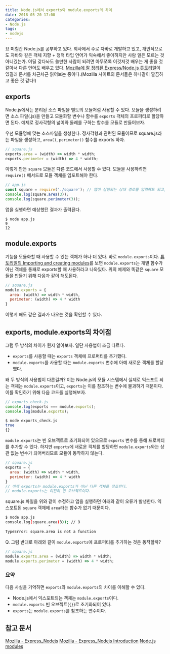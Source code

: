 ```yaml
---
title: Node.js에서 exports와 mudule.exports의 차이
date: 2018-05-20 17:00
categories:
- Node.js
tags:
- nodejs
---
```


요 며칠간 Node.js를 공부하고 있다. 회사에서 주로 자바로 개발하고 있고, 개인적으로도 자바와 같은 객체 지향 + 정적 타입 언어가 익숙해서 좋아하지만 사람 일은 모르는 것 아니겠는가. 어딜 갖다놔도 쓸만한 사람이 되려면 아무쪼록 이것저것 배우는 게 좋을 것 같아서 다른 언어도 배우고 있다. [Mozilla에 잘 정리된 Express/Node.js 튜토리얼][1]이 있길래 문서를 차근차근 읽어보는 중이다.(Mozilla 사이트의 문서들은 하나같이 깔끔하고 좋은 것 같다!)<!-- more -->

## exports
Node.js에서는 분리된 소스 파일을 별도의 모듈처럼 사용할 수 있다. 모듈을 생성하려면 소스 파일(.js)을 만들고 모듈화할 변수나 함수를 `exports` 객체의 프로퍼티로 할당하면 된다. 예제로 정사각형의 넓이와 둘레를 구하는 함수를 모듈로 만들어보자.

우선 모듈명에 맞는 소스파일을 생성한다. 정사각형과 관련된 모듈이므로 square.js라는 파일을 생성하고, `area()`, `perimeter()` 함수를 exports 하자.

```javascript
// square.js
exports.area = (width) => width * width;
exports.perimeter = (width) => 4 * width;
```

이렇게 만든 `square` 모듈은 다른 코드에서 사용할 수 있다. 모듈을 사용하려면 `require()` 메서드로 모듈 객체를 임포트해야 한다.

```javascript
// app.js
const square = require('./square'); // 앱이 실행되는 상대 경로를 입력해도 되고, 절대 경로를 입력해도 된다.
console.log(square.area(3));
console.log(square.perimeter(3));
```

앱을 실행하면 예상했던 결과가 출력된다.
```base
$ node app.js
9
12
```

## module.exports
기능을 모듈화할 때 사용할 수 있는 객체가 하나 더 있다. 바로 `module.exports`이다. [튜토리얼의 Importing and creating modules][2]를 보면 `module.exports`는 개별 함수가 아닌 객체를 통째로 exports할 때 사용하라고 나와있다. 위의 예제와 똑같은 `square` 모듈을 만들기 위해 다음과 같이 해도된다.

```javascript
// square.js
module.exports = {
  area: (width) => width * width,
  perimeter: (width) => 4 * width
}
```

이렇게 해도 같은 결과가 나오는 것을 확인할 수 있다.

## exports, module.exports의 차이점
그럼 두 방식의 차이가 뭔지 알아보자. 일단 사용법이 조금 다르다.
* `exports`를 사용할 때는 `exports` 객체에 프로퍼티를 추가했다.
* `module.exports`를 사용할 때는 `module.exports` 변수에 아예 새로운 객체를 할당했다.

왜 두 방식의 사용법이 다른걸까? 이는 Node.js의 모듈 시스템에서 실제로 익스포트 되는 객체는 `module.exports`이고, `exports`는 이를 참조하는 변수에 불과하기 때문이다. 이를 확인하기 위해 다음 코드를 실행해보자.
```javascript
// exports_check.js
console.log(exports === module.exports);
console.log(module.exports);
```

```bash
$ node exports_check.js
true
{}
```

`module.exports`는 빈 오브젝트로 초기화되어 있으므로 `exports` 변수를 통해 프로퍼티를 추가할 수 있다. 하지만 `exports`에 새로운 객체를 할당하면 `module.exports`와는 상관 없는 변수가 되어버리므로 모듈이 동작하지 않는다.

```javascript
// square.js
exports = {
  area: (width) => width * width,
  perimeter: (width) => 4 * width
}
// 이제 exports는 module.exports가 아닌 다른 객체를 참조한다.
// module.exports는 여전히 빈 오브젝트이다.
```
square.js 파일을 위와 같이 수정하고 앱을 실행하면 아래와 같이 오류가 발생한다. 익스포트된 `square` 객체에 `area`라는 함수가 없기 때문이다.
```bash
$ node app.js
console.log(square.area(3)); // 9
                   ^
TypeError: square.area is not a function
```

Q. 그럼 반대로 아래와 같이 `module.exports`에 프로퍼티를 추가하는 것은 동작할까?
```javascript
// square.js
module.exports.area = (width) => width * width;
module.exports.perimeter = (width) => 4 * width;
```

### 요약
다음 사실을 기억하면 `exports`와 `module.exports`의 차이를 이해할 수 있다.
* Node.js에서 익스포트되는 객체는 `module.exports`이다.
* `module.exports` 빈 오브젝트(`{}`)로 초기화되어 있다.
* `exports`는 `module.exports`를 참조하는 변수이다.

## 참고 문서
[Mozilla - Express_Nodejs][1]
[Mozilla - Express_Nodejs Introduction][2]
[Node.js modules][3]


[1]: https://developer.mozilla.org/ko/docs/Learn/Server-side/Express_Nodejs
[2]: https://developer.mozilla.org/en-US/docs/Learn/Server-side/Express_Nodejs/Introduction#Importing_and_creating_modules
[3]: https://nodejs.org/api/modules.html#modules_modules

